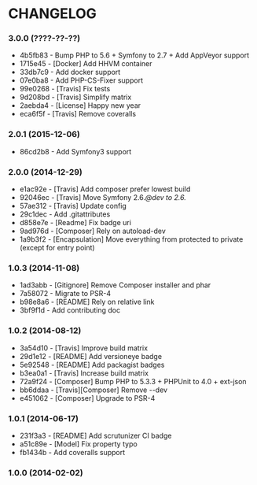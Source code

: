 # CHANGELOG

### 3.0.0 (????-??-??)

 * 4b5fb83 - Bump PHP to 5.6 + Symfony to 2.7 + Add AppVeyor support
 * 1715e45 - [Docker] Add HHVM container
 * 33db7c9 - Add docker support
 * 07e0ba8 - Add PHP-CS-Fixer support
 * 99e0268 - [Travis] Fix tests
 * 9d208bd - [Travis] Simplify matrix
 * 2aebda4 - [License] Happy new year
 * eca6f5f - [Travis] Remove coveralls

### 2.0.1 (2015-12-06)

 * 86cd2b8 - Add Symfony3 support
 
### 2.0.0 (2014-12-29)

 * e1ac92e - [Travis] Add composer prefer lowest build
 * 92046ec - [Travis] Move Symfony 2.6.*@dev to 2.6.*
 * 57ae312 - [Travis] Update config
 * 29c1dec - Add .gitattributes
 * d858e7e - [Readme] Fix badge uri
 * 9ad976d - [Composer] Rely on autoload-dev
 * 1a9b3f2 - [Encapsulation] Move everything from protected to private (except for entry point)

### 1.0.3 (2014-11-08)

 * 1ad3abb - [Gitignore] Remove Composer installer and phar
 * 7a58072 - Migrate to PSR-4
 * b98e8a6 - [README] Rely on relative link
 * 3bf9f1d - Add contributing doc

### 1.0.2 (2014-08-12)

 * 3a54d10 - [Travis] Improve build matrix
 * 29d1e12 - [README] Add versioneye badge
 * 5e92548 - [README] Add packagist badges
 * b3ea0a1 - [Travis] Increase build matrix
 * 72a9f24 - [Composer] Bump PHP to 5.3.3 + PHPUnit to 4.0 + ext-json
 * bb6ddaa - [Travis][Composer] Remove --dev
 * e451062 - [Composer] Upgrade to PSR-4

### 1.0.1 (2014-06-17)

 * 231f3a3 - [README] Add scrutunizer CI badge
 * a51c89e - [Model] Fix property typo
 * fb1434b - Add coveralls support

### 1.0.0 (2014-02-02)
